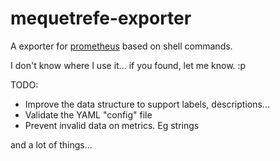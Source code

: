 # mequetrefe-exporter
A exporter for [prometheus](http://prometheus.io) based on shell commands.

I don't know where I use it... if you found, let me know. :p

TODO:

- Improve the data structure to support labels, descriptions...
- Validate the YAML "config" file
- Prevent invalid data on metrics. Eg strings

and a lot of things... 
